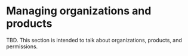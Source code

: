 # Managing organizations and products

TBD. This section is intended to talk about organizations, products, and permissions.

